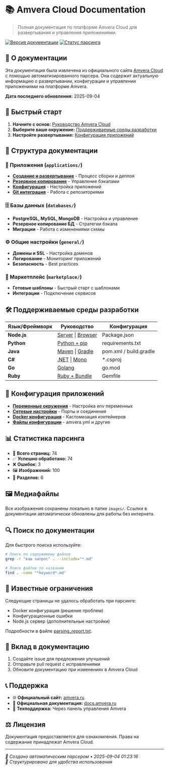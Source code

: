 # 📚 Amvera Cloud Documentation

> Полная документация по платформе Amvera Cloud для развертывания и управления приложениями.

[![Версия документации](https://img.shields.io/badge/docs-2025--09--04-blue.svg)](https://github.com/your-username/amvera-docs)
[![Статус парсинга](https://img.shields.io/badge/parsed-74%20pages-green.svg)](parsing_report.txt)

## 🌟 О документации

Эта документация была извлечена из официального сайта [Amvera Cloud](https://amvera.ru/) с помощью автоматизированного парсера. Она содержит актуальную информацию о развертывании, конфигурации и управлении приложениями на платформе Amvera.

**Дата последнего обновления:** 2025-09-04

## 🚀 Быстрый старт

1. **Начните с основ:** [Руководство Amvera Cloud](index.md)
2. **Выберите ваше окружение:** [Поддерживаемые среды разработки](#-поддерживаемые-среды-разработки)
3. **Настройте развертывание:** [Конфигурация приложений](#-конфигурация-приложений)

## 📁 Структура документации

### 🔧 Приложения (`applications/`)
- **[Создание и развертывание](applications/build.md)** - Процесс сборки и деплоя
- **[Резервное копирование](applications/backups.md)** - Управление бэкапами
- **[Конфигурация](applications/configuration.md)** - Настройка приложений
- **[Git интеграция](applications/git/)** - Работа с репозиториями

### 🗄️ Базы данных (`databases/`)
- **PostgreSQL, MySQL, MongoDB** - Настройка и управление
- **Резервное копирование БД** - Стратегии бэкапа
- **Миграции** - Работа с изменениями схемы

### ⚙️ Общие настройки (`general/`)
- **Домены и SSL** - Настройка доменов
- **Логирование** - Мониторинг приложений
- **Безопасность** - Best practices

### 🏪 Маркетплейс (`marketplace/`)
- **Готовые шаблоны** - Быстрый старт с шаблонами
- **Интеграции** - Подключение сервисов

## 🛠️ Поддерживаемые среды разработки

| Язык/Фреймворк | Руководство | Конфигурация |
|----------------|-------------|--------------|
| **Node.js** | [Server](applications/environments/nodejs-server.md) \| [Browser](applications/environments/nodejs-browser.md) | Package.json |
| **Python** | [Python + pip](applications/environments/python-pip.md) | requirements.txt |
| **Java** | [Maven](applications/environments/jvm-maven.md) \| [Gradle](applications/environments/jvm-gradle.md) | pom.xml / build.gradle |
| **C#** | [.NET](applications/environments/csharp-dotnet.md) \| [Mono](applications/environments/csharp-mono.md) | *.csproj |
| **Go** | [Golang](applications/environments/golang-go.md) | go.mod |
| **Ruby** | [Ruby + Bundle](applications/environments/ruby-bundle.md) | Gemfile |

## 🔧 Конфигурация приложений

- **[Переменные окружения](applications/configuration/variables.md)** - Настройка env переменных
- **[Сетевые настройки](applications/configuration/network.md)** - Порты и соединения
- **[Docker конфигурация](applications/configuration/docker.md)** - Кастомизация контейнеров
- **[Файлы конфигурации](applications/configuration/config-file.md)** - amvera.yml и другие

## 📊 Статистика парсинга

- 📄 **Всего страниц:** 74
- ✅ **Успешно обработано:** 74  
- ❌ **Ошибок:** 3
- 🖼️ **Изображений:** 100
- 📁 **Разделов:** 6

## 🖼️ Медиафайлы

Все изображения сохранены локально в папке `images/`. Ссылки в документации автоматически обновлены для работы без интернета.

## 🔍 Поиск по документации

Для быстрого поиска используйте:
```bash
# Поиск по содержимому файлов
grep -r "ваш запрос" . --include="*.md"

# Поиск файлов по названию
find . -name "*keyword*.md"
```

## 📝 Известные ограничения

Следующие страницы не удалось обработать при парсинге:
- Docker конфигурация (решение проблем)
- Конфигурационные ошибки  
- Node.js сервер (дополнительные настройки)

Подробности в файле [parsing_report.txt](parsing_report.txt).

## 🤝 Вклад в документацию

1. Создайте issue для предложения улучшений
2. Отправьте pull request с исправлениями
3. Обновите документацию при изменениях в Amvera Cloud

## 📞 Поддержка

- 🌐 **Официальный сайт:** [amvera.ru](https://amvera.ru)
- 📖 **Официальная документация:** [docs.amvera.ru](https://docs.amvera.ru)
- 💬 **Техподдержка:** Через панель управления Amvera

## ⚖️ Лицензия

Документация предоставляется для ознакомления. Права на содержание принадлежат Amvera Cloud.

---

*📅 Создано автоматическим парсером • 2025-09-04 01:23:16*  
*🔄 Структурировано для удобства использования*
